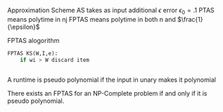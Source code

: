 Approximation Scheme
AS takes as input additional $\epsilon$ error
$\epsilon_{0}=.1$
PTAS means polytime in nj
FPTAS means polytime in both n and $\frac{1}{\epsilon}$


FPTAS alogorithm
```python
FPTAS KS(W,I,e):
	if wi > W discard item
	
```


A runtime is pseudo polynomial if the input in unary makes it polynomial

There exists an FPTAS for an NP-Complete problem if and only if it is pseudo polynomial.